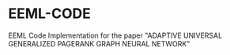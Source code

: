 # EEML-CODE
EEML Code Implementation for the paper "ADAPTIVE UNIVERSAL GENERALIZED PAGERANK GRAPH NEURAL NETWORK"
